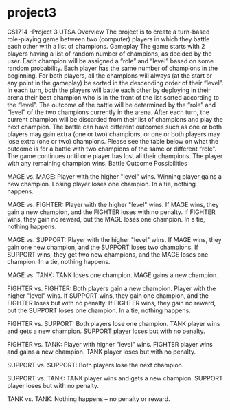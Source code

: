 # project3
CS1714 -Project 3 UTSA
Overview
The project is to create a turn-based role-playing game between two (computer) players in which they battle each other with a list of champions. 
Gameplay
The game starts with 2 players having a list of random number of champions, as decided by the user.
Each champion will be assigned a “role” and “level” based on some random probability. 
Each player has the same number of champions in the beginning. 
For both players, all the champions will always (at the start or any point in the gameplay) be sorted in the descending order of their “level”.
In each turn, both the players will battle each other by deploying in their arena their best champion who is in the front of the list sorted according to the “level”. 
The outcome of the battle will be determined by the “role” and “level” of the two champions currently in the arena. 
After each turn, the current champion will be discarded from their list of champions and play the next champion. 
The battle can have different outcomes such as one or both players may gain extra (one or two) champions, or one or both players may lose extra (one or two) champions.
Please see the table below on what the outcome is for a battle with two champions of the same or different “role”. 
The game continues until one player has lost all their champions. The player with any remaining champion wins.
Battle Outcome Possibilities

MAGE vs. MAGE:
Player with the higher "level" wins.
Winning player gains a new champion.
Losing player loses one champion.
In a tie, nothing happens.

MAGE vs. FIGHTER:
Player with the higher "level" wins.
If MAGE wins, they gain a new champion, and the FIGHTER loses with no penalty.
If FIGHTER wins, they gain no reward, but the MAGE loses one champion.
In a tie, nothing happens.

MAGE vs. SUPPORT:
Player with the higher "level" wins.
If MAGE wins, they gain one new champion, and the SUPPORT loses two champions.
If SUPPORT wins, they get two new champions, and the MAGE loses one champion.
In a tie, nothing happens.

MAGE vs. TANK:
TANK loses one champion.
MAGE gains a new champion.

FIGHTER vs. FIGHTER:
Both players gain a new champion.
Player with the higher "level" wins.
If SUPPORT wins, they gain one champion, and the FIGHTER loses but with no penalty.
If FIGHTER wins, they gain no reward, but the SUPPORT loses one champion.
In a tie, nothing happens.

FIGHTER vs. SUPPORT:
Both players lose one champion.
TANK player wins and gets a new champion.
SUPPORT player loses but with no penalty.

FIGHTER vs. TANK:
Player with higher "level" wins.
FIGHTER player wins and gains a new champion.
TANK player loses but with no penalty.

SUPPORT vs. SUPPORT:
Both players lose the next champion.

SUPPORT vs. TANK:
TANK player wins and gets a new champion.
SUPPORT player loses but with no penalty.

TANK vs. TANK:
Nothing happens – no penalty or reward.
